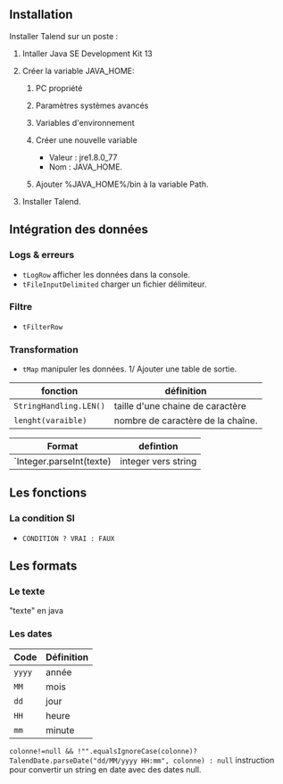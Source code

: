 ## Installation

Installer Talend sur un poste :

1. Intaller Java SE Development Kit 13
2. Créer la variable JAVA_HOME:

	1. PC propriété 
	2. Paramètres systèmes avancés
	3. Variables d'environnement
	4. Créer une nouvelle variable 

		* Valeur  : jre1.8.0_77
		* Nom 	  : JAVA_HOME.

	5. Ajouter %JAVA_HOME%/bin à la variable Path.

3. Installer Talend.

## Intégration des données

### Logs & erreurs

* `tLogRow` afficher les données dans la console.
* `tFileInputDelimited` charger un fichier délimiteur.

### Filtre

* `tFilterRow`

### Transformation

* `tMap` manipuler les données.
1/ Ajouter une table de sortie.

| fonction | définition |
|---|---| 
| `StringHandling.LEN()` | taille d'une chaine de caractère |
| `lenght(varaible)` | nombre de caractère de la chaîne. |


Format | defintion |
---|---|
`Integer.parseInt(texte) | integer vers string |

## Les fonctions

### La condition SI

* `CONDITION ? VRAI : FAUX`

## Les formats

### Le texte

"texte" en java

### Les dates

| Code | Définition |
|---|---|
| `yyyy` | année |
| `MM` | mois
| `dd` | jour
| `HH` | heure
| `mm` | minute |

`colonne!=null && !"".equalsIgnoreCase(colonne)? TalendDate.parseDate("dd/MM/yyyy HH:mm", colonne) : null` instruction pour convertir un string en date avec des dates null.


